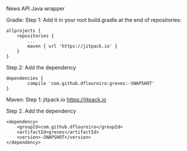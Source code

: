 News API Java wrapper

Gradle:
Step 1: Add it in your root build.gradle at the end of repositories:

	allprojects {
		repositories {
			...
			maven { url 'https://jitpack.io' }
		}
	}
  
Step 2: Add the dependency

	dependencies {
	        compile 'com.github.dfloureiro:greves:-SNAPSHOT'
	}

Maven:
Step 1:
	<repositories>
		<repository>
		    <id>jitpack.io</id>
		    <url>https://jitpack.io</url>
		</repository>
	</repositories>
  
Step 2. Add the dependency

	<dependency>
	    <groupId>com.github.dfloureiro</groupId>
	    <artifactId>greves</artifactId>
	    <version>-SNAPSHOT</version>
	</dependency>
